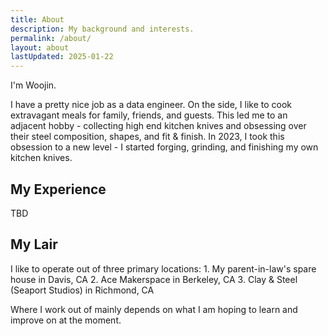 ```yaml
---
title: About
description: My background and interests.
permalink: /about/
layout: about
lastUpdated: 2025-01-22
---
```


<p style="margin: 0"> I'm Woojin.</p>

I have a pretty nice job as a data engineer. On the side, I like to cook extravagant meals for family, friends, and guests. This led me to an adjacent hobby - collecting high end kitchen knives and obsessing over their steel composition, shapes, and fit & finish. In 2023, I took this obsession to a new level - I started forging, grinding, and finishing my own kitchen knives.

## My Experience

TBD

## My Lair

I like to operate out of three primary locations:
    1. My parent-in-law's spare house in Davis, CA
    2. Ace Makerspace in Berkeley, CA
    3. Clay & Steel (Seaport Studios) in Richmond, CA

Where I work out of mainly depends on what I am hoping to learn and improve on at the moment.
